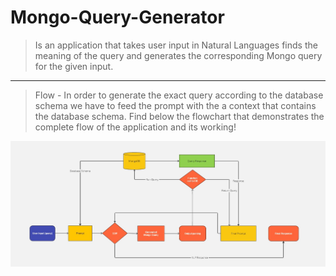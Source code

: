 # Mongo-Query-Generator

> Is an application that takes user input in Natural Languages finds the meaning of the query and generates the corresponding Mongo query for the given input.

***

> Flow - In order to generate the exact query according to the database schema we have to feed the prompt with the a context that contains
the database schema. Find below the flowchart that demonstrates the complete flow of the application and its working!

<p align="center">
  <a href=""><img src="LangChain Projects/MongoQueryGenerator/assets/mongo-query-generator-flow.jpg" alt="Project-Design"></a>
</p>
